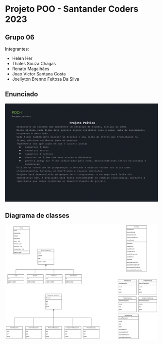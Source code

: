 # Projeto POO - Santander Coders 2023

## Grupo 06

Integrantes:
- Helen Her
- Thales Souza Chagas
- Renato Magalhães
- Joao Victor Santana Costa
- Joellyton Brenno Feitosa Da Silva

## Enunciado
![Projeto final POO-I](POOI-Projeto.png)

## Diagrama de classes
![Diagrama de classes](POOI-MovieCatalog.png)